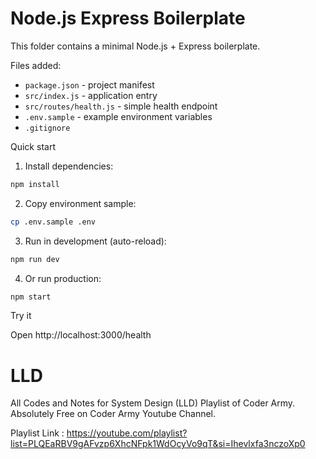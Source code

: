 # Node.js Express Boilerplate

This folder contains a minimal Node.js + Express boilerplate.

Files added:
- `package.json` - project manifest
- `src/index.js` - application entry
- `src/routes/health.js` - simple health endpoint
- `.env.sample` - example environment variables
- `.gitignore`

Quick start

1. Install dependencies:

```bash
npm install
```

2. Copy environment sample:

```bash
cp .env.sample .env
```

3. Run in development (auto-reload):

```bash
npm run dev
```

4. Or run production:

```bash
npm start
```

Try it

Open http://localhost:3000/health
# LLD
All Codes and Notes for System Design (LLD) Playlist of Coder Army.
Absolutely Free on Coder Army Youtube Channel. 

Playlist Link : https://youtube.com/playlist?list=PLQEaRBV9gAFvzp6XhcNFpk1WdOcyVo9qT&si=Ihevlxfa3nczoXp0
